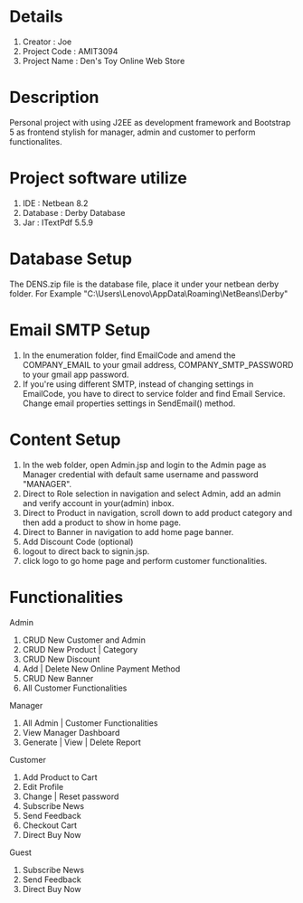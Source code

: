 # Details
  1.  Creator : Joe
  2.  Project Code : AMIT3094
  3.  Project Name : Den's Toy Online Web Store
  
# Description
  Personal project with using J2EE as development framework and Bootstrap 5 as frontend stylish for manager, admin and customer to perform functionalites.

# Project software utilize
  1.  IDE : Netbean 8.2
  2.  Database : Derby Database
  3.  Jar : ITextPdf 5.5.9
  
# Database Setup
  The DENS.zip file is the database file, place it under your netbean derby folder.
  For Example "C:\Users\Lenovo\AppData\Roaming\NetBeans\Derby"

# Email SMTP Setup
  1.  In the enumeration folder, find EmailCode and amend the COMPANY_EMAIL to your gmail address, COMPANY_SMTP_PASSWORD to your gmail app password.
  2.  If you're using different SMTP, instead of changing settings in EmailCode, you have to direct to service folder and find Email Service. Change
      email properties settings in SendEmail() method.

# Content Setup
  1.  In the web folder, open Admin.jsp and login to the Admin page as Manager credential with default same username and password "MANAGER".
  2.  Direct to Role selection in navigation and select Admin, add an admin and verify account in your(admin) inbox.
  3.  Direct to Product in navigation, scroll down to add product category and then add a product to show in home page. 
  4.  Direct to Banner in navigation to add home page banner.
  5.  Add Discount Code (optional)
  6.  logout to direct back to signin.jsp.
  7.  click logo to go home page and perform customer functionalities.

# Functionalities
  Admin
  1.  CRUD New Customer and Admin
  2.  CRUD New Product | Category
  3.  CRUD New Discount
  4.  Add | Delete New Online Payment Method
  5.  CRUD New Banner
  6.  All Customer Functionalities
  
  Manager
  1.  All Admin | Customer Functionalities
  2.  View Manager Dashboard
  3.  Generate | View | Delete Report

  Customer
  1.  Add Product to Cart
  2.  Edit Profile
  3.  Change | Reset password
  4.  Subscribe News
  5.  Send Feedback
  6.  Checkout Cart
  7.  Direct Buy Now

  Guest
  1.  Subscribe News
  2.  Send Feedback
  3.  Direct Buy Now
